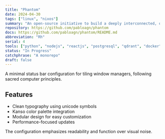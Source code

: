 ```yaml
---
title: "Phantom"
date: 2024-04-30
tags: ["linux", "nixos"]
summary: "An open-source initiative to build a deeply interconnected, queryable digital canon of human art and thought"
repository: https://github.com/pabloagn/phantom
docs: https://github.com/pabloagn/phantom/README.md
abbreviation: "Rh"
serial: 4
tools: ["python", "nodejs", "reactjs", "postgresql", "qdrant", "docker"]
status: "In Progress"
catchphrase: "A monorepo"
draft: false
---
```


A minimal status bar configuration for tiling window managers, following sacred computer principles.

## Features

- Clean typography using unicode symbols
- Kanso color palette integration
- Modular design for easy customization
- Performance-focused updates

The configuration emphasizes readability and function over visual noise.

